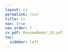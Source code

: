 ```yaml
---
layout: cv
permalink: /cv/
title: cv
nav: true
nav_order: 7
cv_pdf: ResumeNader_24.pdf
toc:
  sidebar: left
---
```

